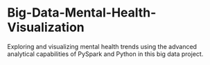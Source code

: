 # Big-Data-Mental-Health-Visualization
Exploring and visualizing mental health trends using the advanced analytical capabilities of PySpark and Python in this big data project.

